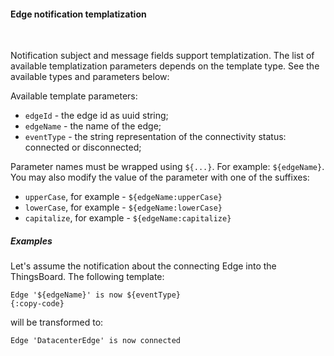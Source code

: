 #### Edge notification templatization

<div class="divider"></div>
<br/>

Notification subject and message fields support templatization.
The list of available templatization parameters depends on the template type.
See the available types and parameters below:

Available template parameters:

* `edgeId` - the edge id as uuid string;
* `edgeName` - the name of the edge;
* `eventType` - the string representation of the connectivity status: connected or disconnected;

Parameter names must be wrapped using `${...}`. For example: `${edgeName}`.
You may also modify the value of the parameter with one of the suffixes:

* `upperCase`, for example - `${edgeName:upperCase}`
* `lowerCase`, for example - `${edgeName:lowerCase}`
* `capitalize`, for example - `${edgeName:capitalize}`

<div class="divider"></div>

##### Examples

Let's assume the notification about the connecting Edge into the ThingsBoard.
The following template:

```text
Edge '${edgeName}' is now ${eventType}
{:copy-code}
```

will be transformed to:

```text
Edge 'DatacenterEdge' is now connected
```

<br/>

<br>
<br>
